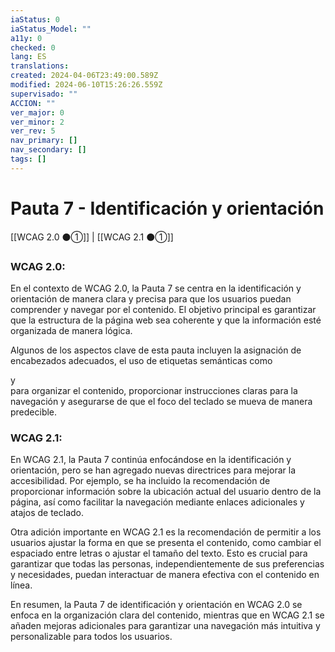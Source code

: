 ```yaml
---
iaStatus: 0
iaStatus_Model: ""
a11y: 0
checked: 0
lang: ES
translations: 
created: 2024-04-06T23:49:00.589Z
modified: 2024-06-10T15:26:26.559Z
supervisado: ""
ACCION: ""
ver_major: 0
ver_minor: 2
ver_rev: 5
nav_primary: []
nav_secondary: []
tags: []
---
```

# Pauta 7 - Identificación y orientación

[[WCAG 2.0 ⚫①]] | [[WCAG 2.1 ⚫①]]

### WCAG 2.0:

En el contexto de WCAG 2.0, la Pauta 7 se centra en la identificación y orientación de manera clara y precisa para que los usuarios puedan comprender y navegar por el contenido. El objetivo principal es garantizar que la estructura de la página web sea coherente y que la información esté organizada de manera lógica.

Algunos de los aspectos clave de esta pauta incluyen la asignación de encabezados adecuados, el uso de etiquetas semánticas como <section> y <article> para organizar el contenido, proporcionar instrucciones claras para la navegación y asegurarse de que el foco del teclado se mueva de manera predecible.

### WCAG 2.1:

En WCAG 2.1, la Pauta 7 continúa enfocándose en la identificación y orientación, pero se han agregado nuevas directrices para mejorar la accesibilidad. Por ejemplo, se ha incluido la recomendación de proporcionar información sobre la ubicación actual del usuario dentro de la página, así como facilitar la navegación mediante enlaces adicionales y atajos de teclado.

Otra adición importante en WCAG 2.1 es la recomendación de permitir a los usuarios ajustar la forma en que se presenta el contenido, como cambiar el espaciado entre letras o ajustar el tamaño del texto. Esto es crucial para garantizar que todas las personas, independientemente de sus preferencias y necesidades, puedan interactuar de manera efectiva con el contenido en línea.

En resumen, la Pauta 7 de identificación y orientación en WCAG 2.0 se enfoca en la organización clara del contenido, mientras que en WCAG 2.1 se añaden mejoras adicionales para garantizar una navegación más intuitiva y personalizable para todos los usuarios.
